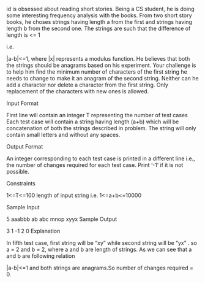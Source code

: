 id is obsessed about reading short stories. Being a CS student, he is doing some interesting frequency analysis with the books. From two short story books, he choses strings having length a from the first and strings having length b from the second one. The strings are such that the difference of length is <= 1

i.e.

|a-b|<=1, where |x| represents a modulus function.
He believes that both the strings should be anagrams based on his experiment. Your challenge is to help him find the minimum number of characters of the first string he needs to change to make it an anagram of the second string. Neither can he add a character nor delete a character from the first string. Only replacement of the characters with new ones is allowed.

Input Format

First line will contain an integer T representing the number of test cases Each test case will contain a string having length (a+b) which will be concatenation of both the strings described in problem. The string will only contain small letters and without any spaces.

Output Format

An integer corresponding to each test case is printed in a different line i.e., the number of changes required for each test case. Print ‘-1’ if it is not possible.

Constraints

1<=T<=100
length of input string i.e. 1<=a+b<=10000

Sample Input

5
aaabbb
ab
abc
mnop
xyyx
Sample Output

3
1
-1
2
0
Explanation

In fifth test case, first string will be “xy” while second string will be “yx” . so a = 2 and b = 2, where a and b are length of strings. As we can see that a and b are following relation

|a-b|<=1
and both strings are anagrams.So number of changes required = 0.
